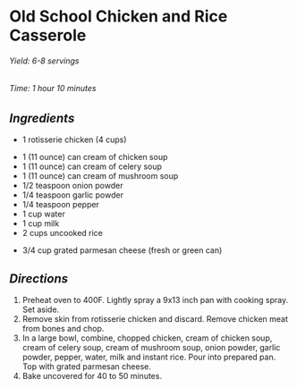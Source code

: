 # Old School Chicken and Rice Casserole

######  Yield: 6-8 servings
######  Time:  1 hour 10 minutes

##  *Ingredients*
- 1 rotisserie chicken (4 cups)
<!--  -->
- 1 (11 ounce) can cream of chicken soup
- 1 (11 ounce) can cream of celery soup
- 1 (11 ounce) can cream of mushroom soup
- 1/2 teaspoon onion powder
- 1/4 teaspoon garlic powder
- 1/4 teaspoon pepper
- 1 cup water
- 1 cup milk
- 2 cups uncooked rice
<!---->
- 3/4 cup grated parmesan cheese (fresh or green can)

##  *Directions*
1. Preheat oven to 400F. Lightly spray a 9x13 inch pan with cooking spray. Set aside.
2. Remove skin from rotisserie chicken and discard. Remove chicken meat from bones and chop.
3. In a large bowl, combine, chopped chicken, cream of chicken soup, cream of celery soup, cream of mushroom soup, onion powder, garlic powder, pepper, water, milk and instant rice. Pour into prepared pan. Top with grated parmesan cheese.
4. Bake uncovered for 40 to 50 minutes.